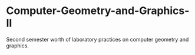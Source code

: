 # Computer-Geometry-and-Graphics-II
Second semester worth of laboratory practices on computer geometry and graphics.
